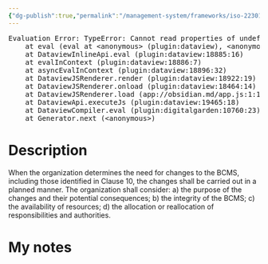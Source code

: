 ```yaml
---
{"dg-publish":true,"permalink":"/management-system/frameworks/iso-22301-2019/iso-22301-2019-6-3/","tags":["requirement"],"noteIcon":"1"}
---
```



<pre class="dataview dataview-error">Evaluation Error: TypeError: Cannot read properties of undefined (reading 'file')
    at eval (eval at &lt;anonymous&gt; (plugin:dataview), &lt;anonymous&gt;:3:24)
    at DataviewInlineApi.eval (plugin:dataview:18885:16)
    at evalInContext (plugin:dataview:18886:7)
    at asyncEvalInContext (plugin:dataview:18896:32)
    at DataviewJSRenderer.render (plugin:dataview:18922:19)
    at DataviewJSRenderer.onload (plugin:dataview:18464:14)
    at DataviewJSRenderer.load (app://obsidian.md/app.js:1:1214378)
    at DataviewApi.executeJs (plugin:dataview:19465:18)
    at DataviewCompiler.eval (plugin:digitalgarden:10760:23)
    at Generator.next (&lt;anonymous&gt;)</pre>

# Description

When the organization determines the need for changes to the BCMS, including those identified in Clause 10, the changes shall be carried out in a planned manner. The organization shall consider: a) the purpose of the changes and their potential consequences; b) the integrity of the BCMS; c) the availability of resources; d) the allocation or reallocation of responsibilities and authorities. 

# My notes
